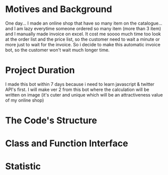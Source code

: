# Motives and Background
One day... I made an online shop that have so many item on the catalogue... and I am lazy everytime someone ordered so many item (more than 3 item) and I manually made invoice on excel. It cost me soooo much time too look at the order list and the price list, so the customer need to wait a minute or more just to wait for the invoice. So i decide to make this automatic invoice bot, so the customer won't wait much longer time. 

# Project Duration
I made this bot within 7 days because i need to learn javascript & twitter API's first. I will make ver 2 from this bot where the calculation will be written on image (it's cuter and unique which will be an attractiveness value of my online shop)

# The Code's Structure


# Class and Function Interface

# Statistic
